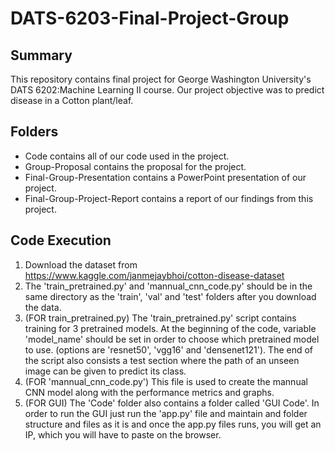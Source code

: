 # DATS-6203-Final-Project-Group

## Summary
This repository contains final project for George Washington University's DATS 6202:Machine Learning II course.
Our project objective was to predict disease in a Cotton plant/leaf.

## Folders
* Code contains all of our code used in the project.
* Group-Proposal contains the proposal for the project.
* Final-Group-Presentation contains a PowerPoint presentation of our project.
* Final-Group-Project-Report contains a report of our findings from this project.

## Code Execution
1. Download the dataset from https://www.kaggle.com/janmejaybhoi/cotton-disease-dataset
2. The 'train_pretrained.py' and 'mannual_cnn_code.py' should be in the same directory as the 'train', 'val' and 'test' folders after you download the data.
3. (FOR train_pretrained.py) The 'train_pretrained.py' script contains training for 3 pretrained models. At the beginning of the code, variable 'model_name' should be set in order to choose which pretrained model to use. (options are 'resnet50', 'vgg16' and 'densenet121'). The end of the script also consists a test section where the path of an unseen image can be given to predict its class.
4. (FOR 'mannual_cnn_code.py') This file is used to create the mannual CNN model along with the performance metrics and graphs.
5. (FOR GUI) The 'Code' folder also contains a folder called 'GUI Code'. In order to run the GUI just run the 'app.py' file and maintain and folder structure and files as it is and once the app.py files runs, you will get an IP, which you will have to paste on the browser.
